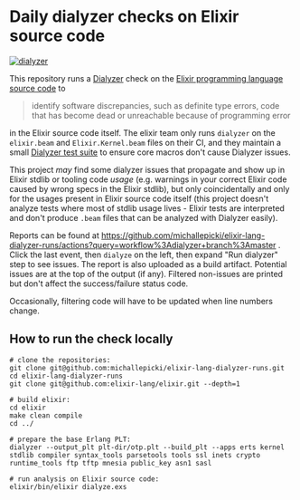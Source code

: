 # Daily dialyzer checks on Elixir source code

[![dialyzer](https://github.com/michallepicki/elixir-lang-dialyzer-runs/workflows/dialyzer/badge.svg?branch=master)](https://github.com/michallepicki/elixir-lang-dialyzer-runs/actions?query=workflow%3Adialyzer+branch%3Amaster)

This repository runs a [Dialyzer](http://erlang.org/doc/man/dialyzer.html) check on the [Elixir programming language source code](https://github.com/elixir-lang/elixir) to

> identify software discrepancies, such as definite type errors, code that has become dead or unreachable because of programming error

in the Elixir source code itself. The elixir team only runs `dialyzer` on the `elixir.beam` and `Elixir.Kernel.beam` files on their CI, and they maintain a small [Dialyzer test suite](https://github.com/elixir-lang/elixir/tree/master/lib/elixir/test/elixir/fixtures/dialyzer) to ensure core macros don't cause Dialyzer issues.

This project _may_ find some dialyzer issues that propagate and show up in Elixir stdlib or tooling code _usage_ (e.g. warnings in your correct Elixir code caused by wrong specs in the Elixir stdlib), but only coincidentally and only for the usages present in Elixir source code itself (this project doesn't analyze tests where most of stdlib usage lives - Elixir tests are interpreted and don't produce `.beam` files that can be analyzed with Dialyzer easily). 

Reports can be found at https://github.com/michallepicki/elixir-lang-dialyzer-runs/actions?query=workflow%3Adialyzer+branch%3Amaster . Click the last event, then `dialyze` on the left, then expand "Run dialyzer" step to see issues. The report is also uploaded as a build artifact. Potential issues are at the top of the output (if any). Filtered non-issues are printed but don't affect the success/failure status code.

Occasionally, filtering code will have to be updated when line numbers change.

## How to run the check locally

```
# clone the repositories:
git clone git@github.com:michallepicki/elixir-lang-dialyzer-runs.git
cd elixir-lang-dialyzer-runs
git clone git@github.com:elixir-lang/elixir.git --depth=1

# build elixir:
cd elixir
make clean compile
cd ../

# prepare the base Erlang PLT:
dialyzer --output_plt plt-dir/otp.plt --build_plt --apps erts kernel stdlib compiler syntax_tools parsetools tools ssl inets crypto runtime_tools ftp tftp mnesia public_key asn1 sasl

# run analysis on Elixir source code:
elixir/bin/elixir dialyze.exs
```